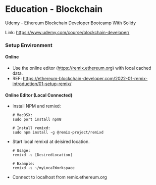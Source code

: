 # Education - Blockchain
Udemy - Ethereum Blockchain Developer Bootcamp With Solidy

Link: https://www.udemy.com/course/blockchain-developer/


### Setup Environment
#### Online
* Use the online editor (https://remix.ethereum.org) with local cached data.
* REF: https://ethereum-blockchain-developer.com/2022-01-remix-introduction/01-setup-remix/

#### Online Editor (Local Connected)
* Install NPM and remixd:
    ```
    # MacOSX:
    sudo port install npm8

    # Install remixd:
    sudo npm install -g @remix-project/remixd
    ```
* Start local remixd at deisired location.
    ```
    # Usage:
    remixd -s [DesiredLocation]

    # Example:
    remixd -s ~/myLocalWorkspace
    ```
* Connect to localhost from remix.ethereum.org